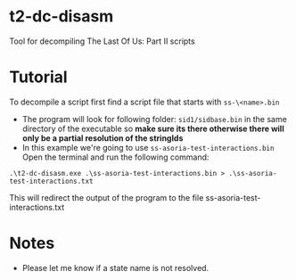 # t2-dc-disasm
Tool for decompiling The Last Of Us: Part II scripts

# Tutorial
To decompile a script first find a script file that starts with `ss-\<name>.bin`
- The program will look for following folder: `sid1/sidbase.bin` in the same directory of the executable so **make sure its there otherwise there will only be a partial resolution of the stringIds**
- In this example we\'re going to use `ss-asoria-test-interactions.bin`
Open the terminal and run the following command:
```
.\t2-dc-disasm.exe .\ss-asoria-test-interactions.bin > .\ss-asoria-test-interactions.txt
```

This will redirect the output of the program to the file ss-asoria-test-interactions.txt

# Notes
- Please let me know if a state name is not resolved.